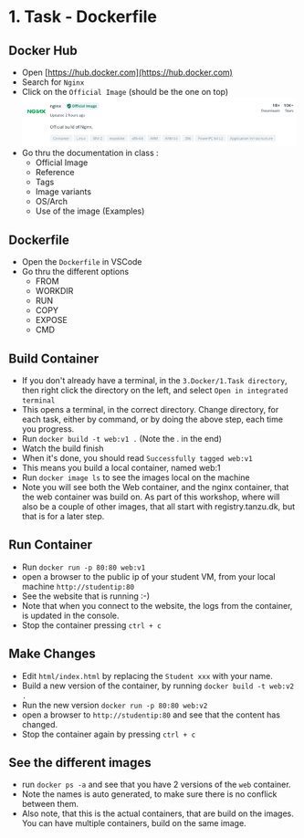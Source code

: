 # 1. Task - Dockerfile

## Docker Hub

- Open [https://hub.docker.com](https://hub.docker.com)
- Search for `Nginx`
- Click on the `Official Image` (should be the one on top)
![Nginx](../images/nginx_hub.png)
- Go thru the documentation in class :
    - Official Image
    - Reference
    - Tags
    - Image variants
    - OS/Arch
    - Use of the image (Examples)


## Dockerfile

- Open the `Dockerfile` in VSCode
- Go thru the different options
    - FROM
    - WORKDIR
    - RUN
    - COPY
    - EXPOSE
    - CMD

## Build Container

- If you don't already have a terminal, in the `3.Docker/1.Task directory`, then right click the directory on the left, and select `Open in integrated terminal`
- This opens a terminal, in the correct directory. Change directory, for each task, either by command, or by doing the above step, each time you progress.
- Run `docker build -t web:v1 .` (Note the . in the end)
- Watch the build finish
- When it's done, you should read `Successfully tagged web:v1`
- This means you build a local container, named web:1
- Run `docker image ls` to see the images local on the machine
- Note you will see both the Web container, and the nginx container, that the web container was build on. As part of this workshop, where will also be a couple of other images, that all start with registry.tanzu.dk, but that is for a later step.

## Run Container

- Run `docker run -p 80:80 web:v1`
- open a browser to the public ip of your student VM, from your local machine `http://studentip:80`
- See the website that is running :-) 
- Note that when you connect to the website, the logs from the container, is updated in the console. 
- Stop the container pressing `ctrl + c`

## Make Changes

- Edit `html/index.html` by replacing the `Student xxx` with your name.
- Build a new version of the container, by running `docker build -t web:v2 .` 
- Run the new version `docker run -p 80:80 web:v2`
- open a browser to `http://studentip:80` and see that the content has changed.
- Stop the container again by pressing `ctrl + c`

## See the different images

- run `docker ps -a` and see that you have 2 versions of the `web` container.
- Note the names is auto generated, to make sure there is no conflick between them.
- Also note, that this is the actual containers, that are build on the images. You can have multiple containers, build on the same image.